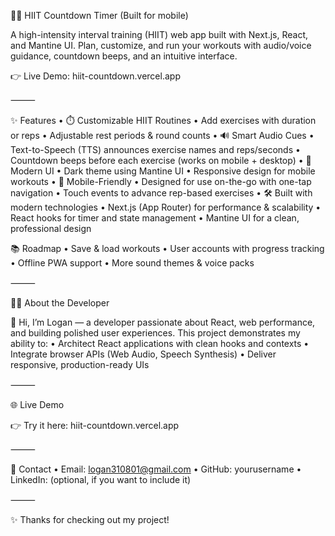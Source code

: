 🏋️‍♂️ HIIT Countdown Timer (Built for mobile)

A high-intensity interval training (HIIT) web app built with Next.js, React, and Mantine UI.
Plan, customize, and run your workouts with audio/voice guidance, countdown beeps, and an intuitive interface.

👉 Live Demo: hiit-countdown.vercel.app

⸻

✨ Features
	•	⏱️ Customizable HIIT Routines
	•	Add exercises with duration or reps
	•	Adjustable rest periods & round counts
	•	🔊 Smart Audio Cues
	•	Text-to-Speech (TTS) announces exercise names and reps/seconds
	•	Countdown beeps before each exercise (works on mobile + desktop)
	•	🎨 Modern UI
	•	Dark theme using Mantine UI
	•	Responsive design for mobile workouts
	•	📱 Mobile-Friendly
	•	Designed for use on-the-go with one-tap navigation
	•	Touch events to advance rep-based exercises
	•	🛠️ Built with modern technologies
	•	Next.js (App Router) for performance & scalability
	•	React hooks for timer and state management
	•	Mantine UI for a clean, professional design

📚 Roadmap
	•	Save & load workouts
	•	User accounts with progress tracking
	•	Offline PWA support
	•	More sound themes & voice packs

⸻

🧑‍💻 About the Developer

👋 Hi, I’m Logan — a developer passionate about React, web performance, and building polished user experiences.
This project demonstrates my ability to:
	•	Architect React applications with clean hooks and contexts
	•	Integrate browser APIs (Web Audio, Speech Synthesis)
	•	Deliver responsive, production-ready UIs

⸻

🌐 Live Demo

👉 Try it here: hiit-countdown.vercel.app

⸻

📩 Contact
	•	Email: logan310801@gmail.com
	•	GitHub: yourusername
	•	LinkedIn: (optional, if you want to include it)

⸻

✨ Thanks for checking out my project!

